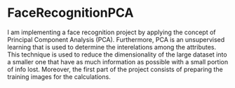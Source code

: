 # FaceRecognitionPCA
I am implementing a face recognition project by applying the concept of Principal Component Analysis (PCA). Furthermore, PCA is an unsupervised learning that is used to determine the interelations among the attributes. This technique is used to reduce the dimensionality of the large dataset into a smaller one that have as much information as possible with a small portion of info lost. Moreover, the first part of the project consists of preparing the training images for the calculations.

